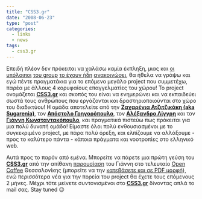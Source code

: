 ```yaml
---
title: "CSS3.gr"
date: "2008-06-23"
type: "post"
categories:
  - links
  - news
tags:
  - css3.gr
---
```


Επειδή πλέον δεν πρόκειται να χαλάσω καμία έκπληξη, μιας και [οι υπόλοιποι](http://blog.sugarenia.com/archives/web-design/css3-stay-tuned "CSS3.gr Stay tuned") [του group](http://www.webz.gr/2008/06/13/css3/ "CSS3.gr on webs.gr") [το έχουν ήδη](http://el.porcupine.gr/newspaper/comments/open-coffee-8-thessaloniki-presentations/ "CSS3.gr by Porcupine") [ανακοινώσει](http://www.digitalbox.gr/blog/?p=159 "CSS3.gr by DigitalBox"), θα ήθελα να γράψω και εγώ πέντε πραγματάκια για το επόμενο μεγάλο project που συμμετέχω, παρέα με άλλους 4 κορυφαίους επαγγελματίες του χώρου! To project ονομάζεται [**CSS3.gr**](http://css3.gr/ "CSS3.gr") και σκοπός του είναι να ενημερώνει και να εκπαιδεύει σωστά τους ανθρώπους που εργάζονται και δραστηριοποιούνται στο χώρο του διαδικτύου! Η ομάδα αποτελείτε από την [**Ζαχαρένια Ατζιτζικάκη (aka Sugarenia)**](http://blog.sugarenia.com/ "Sugar blog"), τον [**Απόστολο Γρηγορόπουλο**](http://www.digitalbox.gr/blog/ "DigitalBox blog"), τον [**Αλέξανδρο Λίγγρη**](http://www.webz.gr/ "Webz blog") και τον [**Γιάννη Κωνσταντακόπουλο**](http://el.porcupine.gr/ "Porcupine colors blog"), και πραγματικά πιστεύω πως πρόκειται για μια πολύ δυνατή ομάδα! Είμαστε όλοι πολύ ενθουσιασμένοι με το συγκεκριμένο project, με πάρα πολύ όρεξη, και ελπίζουμε να αλλάξουμε - προς το καλύτερο πάντα - κάποια πράγματα και νοοτροπίες στο ελληνικό web.

Αυτά προς το παρόν από εμένα. Μπορείτε να πάρετε μια πρώτη γεύση του [**CSS3.gr**](http://css3.gr/ "CSS3.gr") από την απίθανη [παρουσίαση](http://el.porcupine.gr/newspaper/comments/open-coffee-8-thessaloniki-presentations/ "CSS3.gr presentation") του Γιάννη στο τελευταίο [Open Coffee](http://opencoffee.gr/ "Open Coffee") Θεσσαλονίκης (μπορείτε να την [κατεβάσετε και σε PDF μορφή](http://el.porcupine.gr/silo/css3.pdf "Download CSS3.gr presentation")), ενώ περισσότερα νέα για την πορεία του project θα έχετε τους επόμενους 2 μήνες. Μέχρι τότε μείνετε συντονισμένοι στο [**CSS3.gr**](http://css3.gr/ "CSS3.gr") δίνοντας απλά το mail σας. Stay tuned 😉
